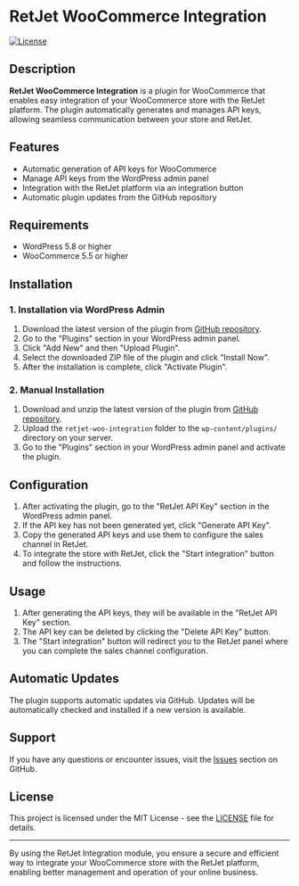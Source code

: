 # RetJet WooCommerce Integration

[![License](https://img.shields.io/badge/license-MIT-blue.svg)](LICENSE)

## Description

**RetJet WooCommerce Integration** is a plugin for WooCommerce that enables easy integration of your WooCommerce store with the RetJet platform. The plugin automatically generates and manages API keys, allowing seamless communication between your store and RetJet.

## Features

- Automatic generation of API keys for WooCommerce
- Manage API keys from the WordPress admin panel
- Integration with the RetJet platform via an integration button
- Automatic plugin updates from the GitHub repository

## Requirements

- WordPress 5.8 or higher
- WooCommerce 5.5 or higher

## Installation

### 1. Installation via WordPress Admin

1. Download the latest version of the plugin from [GitHub repository](https://github.com/RetJet/retjet-woo-integration).
2. Go to the "Plugins" section in your WordPress admin panel.
3. Click "Add New" and then "Upload Plugin".
4. Select the downloaded ZIP file of the plugin and click "Install Now".
5. After the installation is complete, click "Activate Plugin".

### 2. Manual Installation

1. Download and unzip the latest version of the plugin from [GitHub repository](https://github.com/RetJet/retjet-woo-integration).
2. Upload the `retjet-woo-integration` folder to the `wp-content/plugins/` directory on your server.
3. Go to the "Plugins" section in your WordPress admin panel and activate the plugin.

## Configuration

1. After activating the plugin, go to the "RetJet API Key" section in the WordPress admin panel.
2. If the API key has not been generated yet, click "Generate API Key".
3. Copy the generated API keys and use them to configure the sales channel in RetJet.
4. To integrate the store with RetJet, click the "Start integration" button and follow the instructions.

## Usage

1. After generating the API keys, they will be available in the "RetJet API Key" section.
2. The API key can be deleted by clicking the "Delete API Key" button.
3. The "Start integration" button will redirect you to the RetJet panel where you can complete the sales channel configuration.

## Automatic Updates

The plugin supports automatic updates via GitHub. Updates will be automatically checked and installed if a new version is available.

## Support

If you have any questions or encounter issues, visit the [Issues](https://github.com/RetJet/retjet-woo-integration/issues) section on GitHub.

## License

This project is licensed under the MIT License - see the [LICENSE](LICENSE) file for details.

---

By using the RetJet Integration module, you ensure a secure and efficient way to integrate your WooCommerce store with the RetJet platform, enabling better management and operation of your online business.
